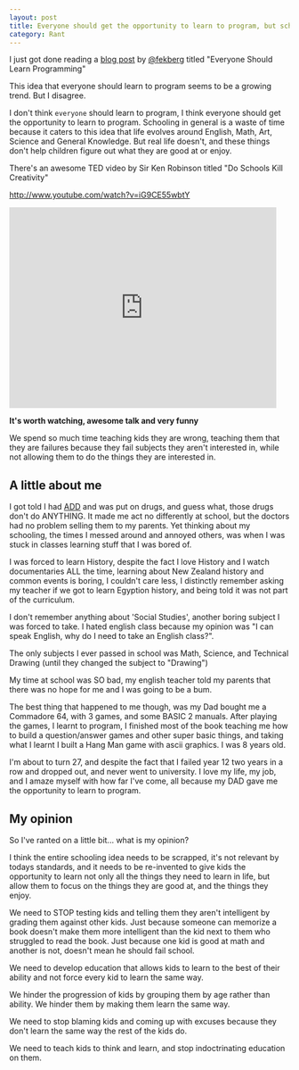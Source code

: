 ```yaml
---
layout: post
title: Everyone should get the opportunity to learn to program, but school is a waste of time
category: Rant
---
```


I just got done reading a [blog post](http://blog.filipekberg.se/2013/03/04/everyone-should-learn-programming/) by [@fekberg](https://twitter.com/fekberg) titled "Everyone Should Learn Programming"

This idea that everyone should learn to program seems to be a growing trend. But I disagree. 

I don't think `everyone` should learn to program, I think everyone should get the opportunity to learn to program. Schooling in general is a waste of time because it caters to this idea that life evolves around English, Math, Art, Science and General Knowledge. But real life doesn't, and these things don't help children figure out what they are good at or enjoy.

There's an awesome TED video by Sir Ken Robinson titled "Do Schools Kill Creativity"

<http://www.youtube.com/watch?v=iG9CE55wbtY>

<object width="480" height="360"><param name="movie" value="https://www.youtube.com/v/iG9CE55wbtY?hl=en_US&amp;version=3&amp;rel=0"></param><param name="allowFullScreen" value="true"></param><param name="allowscriptaccess" value="always"></param><embed src="https://www.youtube.com/v/iG9CE55wbtY?hl=en_US&amp;version=3&amp;rel=0" type="application/x-shockwave-flash" width="480" height="360" allowscriptaccess="always" allowfullscreen="true"></embed></object>

**It's worth watching, awesome talk and very funny**

We spend so much time teaching kids they are wrong, teaching them that they are failures because they fail subjects they aren't interested in, while not allowing them to do the things they are interested in.

## A little about me

I got told I had [ADD](http://en.wikipedia.org/wiki/Attention_deficit_disorder) and was put on drugs, and guess what, those drugs don't do ANYTHING. It made me act no differently at school, but the doctors had no problem selling them to my parents. Yet thinking about my schooling, the times I messed around and annoyed others, was when I was stuck in classes learning stuff that I was bored of.

I was forced to learn History, despite the fact I love History and I watch documentaries ALL the time, learning about New Zealand history and common events is boring, I couldn't care less, I distinctly remember asking my teacher if we got to learn Egyption history, and being told it was not part of the curriculum. 

I don't remember anything about 'Social Studies', another boring subject I was forced to take. I hated english class because my opinion was "I can speak English, why do I need to take an English class?". 

The only subjects I ever passed in school was Math, Science, and Technical Drawing (until they changed the subject to "Drawing")

My time at school was SO bad, my english teacher told my parents that there was no hope for me and I was going to be a bum. 

The best thing that happened to me though, was my Dad bought me a Commadore 64, with 3 games, and some BASIC 2 manuals. After playing the games, I learnt to program, I finished most of the book teaching me how to build a question/answer games and other super basic things, and taking what I learnt I built a Hang Man game with ascii graphics. I was 8 years old.

I'm about to turn 27, and despite the fact that I failed year 12 two years in a row and dropped out, and never went to university. I love my life, my job, and I amaze myself with how far I've come, all because my DAD gave me the opportunity to learn to program. 

## My opinion

So I've ranted on a little bit... what is my opinion?

I think the entire schooling idea needs to be scrapped, it's not relevant by todays standards, and it needs to be re-invented to give kids the opportunity to learn not only all the things they need to learn in life, but allow them to focus on the things they are good at, and the things they enjoy. 

We need to STOP testing kids and telling them they aren't intelligent by grading them against other kids. Just because someone can memorize a book doesn't make them more intelligent than the kid next to them who struggled to read the book. Just because one kid is good at math and another is not, doesn't mean he should fail school.

We need to develop education that allows kids to learn to the best of their ability and not force every kid to learn the same way.

We hinder the progression of kids by grouping them by age rather than ability. We hinder them by making them learn the same way.

We need to stop blaming kids and coming up with excuses because they don't learn the same way the rest of the kids do. 

We need to teach kids to think and learn, and stop indoctrinating education on them.